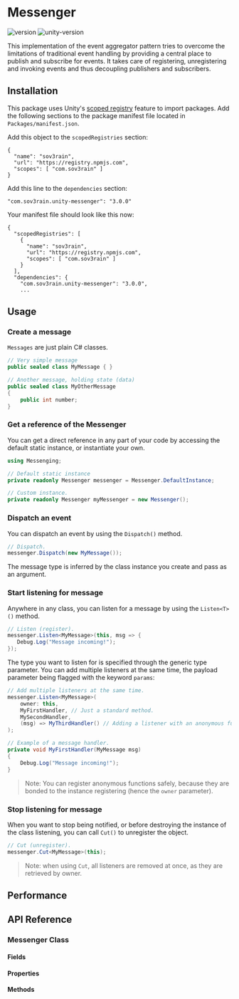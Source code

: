 # Messenger

![version](https://img.shields.io/github/v/tag/Sov3rain/Unity-Event-Aggregator?label=latest) ![unity-version](https://img.shields.io/badge/unity-2019.4%2B-lightgrey)

This implementation of the event aggregator pattern tries to overcome the limitations of traditional event handling by providing a central place to publish and subscribe for events. It takes care of registering, unregistering and invoking events and thus decoupling publishers and subscribers.

## Installation

This package uses Unity's [scoped registry](https://docs.unity3d.com/Manual/upm-scoped.html) feature to import packages. Add the following sections to the package manifest file located in `Packages/manifest.json`.

Add this object to the `scopedRegistries` section:

```
{
  "name": "sov3rain",
  "url": "https://registry.npmjs.com",
  "scopes": [ "com.sov3rain" ]
}
```

Add  this line to the `dependencies` section:

```
"com.sov3rain.unity-messenger": "3.0.0"
```

Your manifest file should look like this now:

```
{
  "scopedRegistries": [
    {
      "name": "sov3rain",
      "url": "https://registry.npmjs.com",
      "scopes": [ "com.sov3rain" ]
	}
  ],
  "dependencies": {
    "com.sov3rain.unity-messenger": "3.0.0",
    ...
```

## Usage
### Create a message

`Messages` are just plain C# classes.

```csharp
// Very simple message
public sealed class MyMessage { } 

// Another message, holding state (data)
public sealed class MyOtherMessage
{ 
    public int number;
}
```

### Get a reference of the Messenger

You can get a direct reference in any part of your code by accessing the default static instance, or instantiate your own.

```csharp
using Messenging;

// Default static instance
private readonly Messenger messenger = Messenger.DefaultInstance;

// Custom instance.
private readonly Messenger myMessenger = new Messenger();
```

### Dispatch an event

You can dispatch an event by using the `Dispatch()` method.

```csharp
// Dispatch.
messenger.Dispatch(new MyMessage());
```

The message type is inferred by the class instance you create and pass as an argument.

### Start listening for message

Anywhere in any class, you can listen for a message by using the `Listen<T>()` method.

`````c#
// Listen (register).
messenger.Listen<MyMessage>(this, msg => {
   Debug.Log("Message incoming!"); 
});
`````

The type you want to listen for is specified through the generic type parameter. You can add multiple listeners at the same time, the payload parameter being flagged with the keyword `params`:

`````c#
// Add multiple listeners at the same time.
messenger.Listen<MyMessage>(
    owner: this,
    MyFirstHandler, // Just a standard method.
    MySecondHandler,
    (msg) => MyThirdHandler() // Adding a listener with an anonymous function.
);

// Example of a message handler.
private void MyFirstHandler(MyMessage msg)
{
    Debug.Log("Message incoming!");
}
`````

> Note: You can register anonymous functions safely, because they are bonded to the instance registering (hence the `owner` parameter).

### Stop listening for message

When you want to stop being notified, or before destroying the instance of the class listening, you can call `Cut()` to unregister the object.

`````c#
// Cut (unregister).
messenger.Cut<MyMessage>(this);
`````

> Note: when using `Cut`, all listeners are removed at once, as they are retrieved by owner. 

## Performance

## API Reference

### Messenger Class

#### Fields

#### Properties

#### Methods

